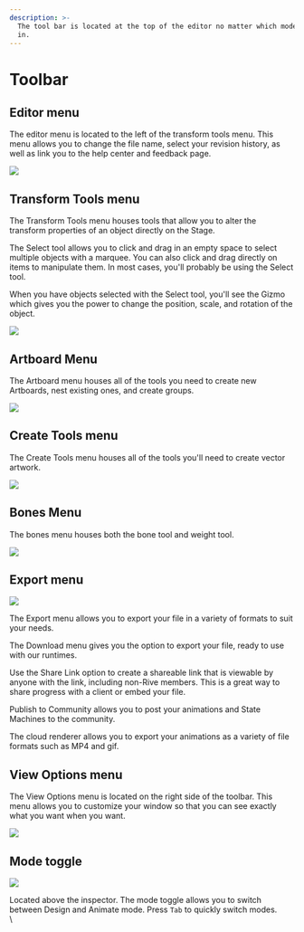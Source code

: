 ```yaml
---
description: >-
  The tool bar is located at the top of the editor no matter which mode you are
  in.
---
```


# Toolbar

## **Editor menu**

The editor menu is located to the left of the transform tools menu. This menu allows you to change the file name, select your revision history, as well as link you to the help center and feedback page.

![](<../../../.gitbook/assets/Screen Shot 2022-05-25 at 1.36.49 PM.png>)

## **Transform Tools menu**

The Transform Tools menu houses tools that allow you to alter the transform properties of an object directly on the Stage.

The Select tool allows you to click and drag in an empty space to select multiple objects with a marquee. You can also click and drag directly on items to manipulate them. In most cases, you'll probably be using the Select tool.

When you have objects selected with the Select tool, you'll see the Gizmo which gives you the power to change the position, scale, and rotation of the object.

![](<../../../.gitbook/assets/Screen Shot 2022-05-25 at 1.47.04 PM.png>)

## Artboard Menu

The Artboard menu houses all of the tools you need to create new Artboards, nest existing ones, and create groups.

![](<../../../.gitbook/assets/Screen Shot 2022-05-25 at 1.39.23 PM.png>)

## **Create Tools menu**

The Create Tools menu houses all of the tools you'll need to create vector artwork.

![](<../../../.gitbook/assets/Screen Shot 2022-05-25 at 3.46.23 PM.png>)

## **Bones Menu**

The bones menu houses both the bone tool and weight tool.

![](<../../../.gitbook/assets/Screen Shot 2022-05-25 at 3.46.27 PM.png>)

## **Export menu**

![](<../../../.gitbook/assets/Screen Shot 2022-05-25 at 3.46.32 PM.png>)

The Export menu allows you to export your file in a variety of formats to suit your needs.



The Download menu gives you the option to export your file, ready to use with our runtimes.



Use the Share Link option to create a shareable link that is viewable by anyone with the link, including non-Rive members. This is a great way to share progress with a client or embed your file.



Publish to Community allows you to post your animations and State Machines to the community.



The cloud renderer allows you to export your animations as a variety of file formats such as MP4 and gif.

## **View Options menu**

The View Options menu is located on the right side of the toolbar. This menu allows you to customize your window so that you can see exactly what you want when you want.

![](<../../../.gitbook/assets/Screen Shot 2022-05-25 at 3.48.30 PM.png>)

## **Mode toggle**

![](../../../.gitbook/assets/mode\_toggle.png)

Located above the inspector. The mode toggle allows you to switch between Design and Animate mode. Press `Tab` to quickly switch modes.\
\
